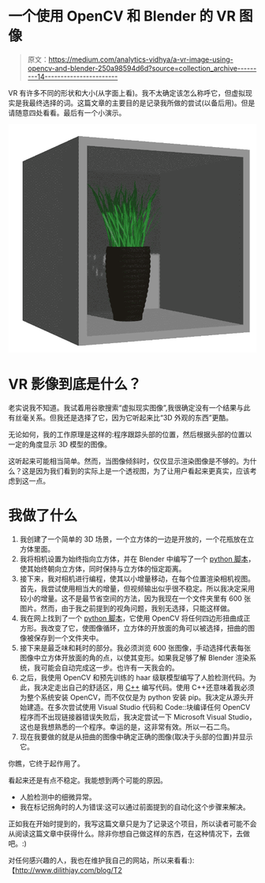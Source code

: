 # 一个使用 OpenCV 和 Blender 的 VR 图像

> 原文：<https://medium.com/analytics-vidhya/a-vr-image-using-opencv-and-blender-250a98594d6d?source=collection_archive---------14----------------------->

VR 有许多不同的形状和大小(从字面上看)。我不太确定该怎么称呼它，但虚拟现实是我最终选择的词。这篇文章的主要目的是记录我所做的尝试(以备后用)。但是请随意四处看看。最后有一个小演示。

![](img/55e355d62bfbacffcd53526f0a4caba2.png)

# VR 影像到底是什么？

老实说我不知道。我试着用谷歌搜索“虚拟现实图像”,我很确定没有一个结果与此有丝毫关系。但我还是选择了它，因为它听起来比“3D 外观的东西”更酷。

无论如何，我的工作原理是这样的:程序跟踪头部的位置，然后根据头部的位置以一定的角度显示 3D 模型的图像。

这听起来可能相当简单。然而，当图像倾斜时，仅仅显示渲染图像是不够的。为什么？这是因为我们看到的实际上是一个透视图，为了让用户看起来更真实，应该考虑到这一点。

# 我做了什么

1.  我创建了一个简单的 3D 场景，一个立方体的一边是开放的，一个花瓶放在立方体里面。
2.  我将相机设置为始终指向立方体，并在 Blender 中编写了一个 [python 脚本](https://github.com/dilithjay/VRImage/blob/main/blender_camera_control.py)，使其始终朝向立方体，同时保持与立方体的恒定距离。
3.  接下来，我对相机进行编程，使其以小增量移动，在每个位置渲染相机视图。首先，我尝试使用相当大的增量，但视频输出似乎很不稳定。所以我决定采用较小的增量。这不是最节省空间的方法，因为我现在一个文件夹里有 600 张图片。然而，由于我之前提到的视角问题，我别无选择，只能这样做。
4.  我在网上找到了一个 [python 脚本](https://github.com/dilithjay/VRImage/blob/main/warp.py)，它使用 OpenCV 将任何四边形扭曲成正方形。我改变了它，使图像循环，立方体的开放面的角可以被选择，扭曲的图像被保存到一个文件夹中。
5.  接下来是最乏味和耗时的部分。我必须浏览 600 张图像，手动选择代表每张图像中立方体开放面的角的点，以使其变形。如果我足够了解 Blender 渲染系统，我可能会自动完成这一步。也许有一天我会的。
6.  之后，我使用 OpenCV 和预先训练的 haar 级联模型编写了人脸检测代码。为此，我决定走出自己的舒适区，用 [C++](https://github.com/dilithjay/VRImage/blob/main/TrompeLoeil.cpp) 编写代码。使用 C++还意味着我必须为整个系统安装 OpenCV，而不仅仅是为 python 安装 pip。我决定从源头开始建造。在多次尝试使用 Visual Studio 代码和 Code::块编译任何 OpenCV 程序而不出现链接器错误失败后，我决定尝试一下 Microsoft Visual Studio，这也是我想熟悉的一个程序。幸运的是，这非常有效。所以一石二鸟。
7.  现在我要做的就是从扭曲的图像中确定正确的图像(取决于头部的位置)并显示它。

你瞧，它终于起作用了。

看起来还是有点不稳定。我能想到两个可能的原因。

*   人脸检测中的细微异常。
*   我在标记拐角时的人为错误:这可以通过前面提到的自动化这个步骤来解决。

正如我在开始时提到的，我写这篇文章只是为了记录这个项目，所以读者可能不会从阅读这篇文章中获得什么。除非你想自己做这样的东西，在这种情况下，去做吧。:)

对任何感兴趣的人，我也在维护我自己的网站，所以来看看:):【http://www.dilithjay.com/blog/T2